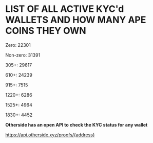 # LIST OF ALL ACTIVE KYC'd WALLETS AND HOW MANY APE COINS THEY OWN

Zero: 22301

Non-zero: 31391

305+: 29617

610+: 24239

915+: 7515

1220+: 6286

1525+: 4964

1830+: 4452

**Otherside has an open API to check the KYC status for any wallet**

https://api.otherside.xyz/proofs/{address}